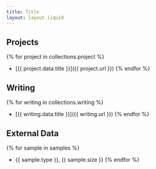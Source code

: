 ```yaml
---
title: Title
layout: layout.liquid
---
```


## Projects
{% for project in collections.project %}
- [{{ project.data.title }}]({{ project.url }})
{% endfor %}

## Writing
{% for writing in collections.writing %}
- [{{ writing.data.title }}]({{ writing.url }})
{% endfor %}

## External Data
{% for sample in samples %}
- {{ sample.type }}, {{ sample.size }}
{% endfor %}